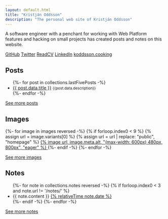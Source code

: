 ```yaml
---
layout: default.html
title: "Kristján Oddsson"
description: "The personal web site of Kristján Oddsson"
---
```


A software engineer with a penchant for working with Web Platform features and hacking on small projects has created posts and notes on this website.

<nav class="vertical" aria-label="Socials">
  <a href="https://github.com/koddsson">GitHub</a>
  <a href="https://x.com/koddsson">Twitter</a>
  <a href="https://read.cv/koddsson">ReadCV</a>
  <a href="https://linkedin.com/in/koddsson">LinkedIn</a>
  <a href="https://github.com/koddsson/cooking">koddsson.cooking</a>
</nav>

## Posts

<ul class="items">
  {%- for post in collections.lastFivePosts -%}
    <li style="margin-bottom: var(--size-2);">
      <a href="{{ post.url }}">{{ post.data.title }}</a>
      <small>{{post.data.description}}</small>
    </li>
  {%- endfor -%}
</ul>

[See more posts](/posts/)

## Images

<div class="image-grid">
{%- for image in images reversed -%}
  {% if forloop.index0 < 9 %} {% assign url = image.variants[0] %} {% assign url = url | replace: "public", "homepage" %} <a href="/images/{{image.id}}"> {% image url, image.meta.alt, "(max-width: 600px) 480px, 800px", "eager" %} </a>
  {%- endif -%}
{%- endfor -%}
</div>

[See more images](/images/)

## Notes

<ul class="items" id="notes">
  {%- for note in collections.notes reversed -%}
    {% if forloop.index0 < 3 and note.url != '/notes/' %}
      <li>
        {{ note.content }}
        <a href="{{ note.url }}">
          {% relativeTime note.date %}
        </a>
      </li>
    {%- endif -%}
  {%- endfor -%}
</ul>

[See more notes](/notes/)
